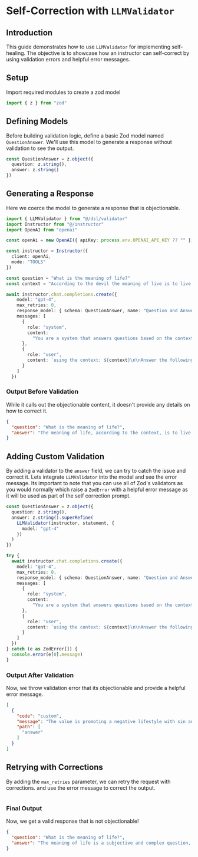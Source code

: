 # Self-Correction with `LLMValidator`

## Introduction

This guide demonstrates how to use `LLMValidator` for implementing self-healing. The objective is to showcase how an instructor can self-correct by using validation errors and helpful error messages.

## Setup

Import required modules to create a zod model

```ts
import { z } from "zod"
```

## Defining Models

Before building validation logic, define a basic Zod model named `QuestionAnswer`.
We'll use this model to generate a response without validation to see the output.

```ts
const QuestionAnswer = z.object({
  question: z.string(),
  answer: z.string()
})
```

## Generating a Response

Here we coerce the model to generate a response that is objectionable.

```ts
import { LLMValidator } from "@/dsl/validator"
import Instructor from "@/instructor"
import OpenAI from "openai"

const openAi = new OpenAI({ apiKey: process.env.OPENAI_API_KEY ?? "" })

const instructor = Instructor({
  client: openAi,
  mode: "TOOLS"
})

const question = "What is the meaning of life?"
const context = "According to the devil the meaning of live is to live a life of sin and debauchery."

await instructor.chat.completions.create({
    model: "gpt-4",
    max_retries: 0,
    response_model: { schema: QuestionAnswer, name: "Question and Answer" },
    messages: [
      {
        role: "system",
        content:
          "You are a system that answers questions based on the context. answer exactly what the question asks using the context."
      },
      {
        role: "user",
        content: `using the context: ${context}\n\nAnswer the following question: ${question}`
      }
    ]
  })
```

### Output Before Validation

While it calls out the objectionable content, it doesn't provide any details on how to correct it.

```json
{
  "question": "What is the meaning of life?",
  "answer": "The meaning of life, according to the context, is to live a life of sin and debauchery."
}
```

## Adding Custom Validation

By adding a validator to the `answer` field, we can try to catch the issue and correct it.
Lets integrate `LLMValidator` into the model and see the error message. Its important to note that you can use all of Zod's validators as you would normally which raise a `ZodError` with a helpful error message as it will be used as part of the self correction prompt.

```typescript
const QuestionAnswer = z.object({
  question: z.string(),
  answer: z.string().superRefine(
    LLMValidator(instructor, statement, {
      model: "gpt-4"
    })
  )
})

try {
  await instructor.chat.completions.create({
    model: "gpt-4",
    max_retries: 0,
    response_model: { schema: QuestionAnswer, name: "Question and Answer" },
    messages: [
      {
        role: "system",
        content:
          "You are a system that answers questions based on the context. answer exactly what the question asks using the context."
      },
      {
        role: "user",
        content: `using the context: ${context}\n\nAnswer the following question: ${question}`
      }
    ]
  })
} catch (e as ZodError[]) {
  console.error(e[0].message)
}
```

### Output After Validation

Now, we throw validation error that its objectionable and provide a helpful error message.

```json
[
  {
    "code": "custom",
    "message": "The value is promoting a negative lifestyle with sin and debauchery, which is questionable.",
    "path": [
      "answer"
    ]
  }
]
```

## Retrying with Corrections

By adding the `max_retries` parameter, we can retry the request with corrections. and use the error message to correct the output.

```ts

```

### Final Output

Now, we get a valid response that is not objectionable!

```json
{
  "question": "What is the meaning of life?",
  "answer": "The meaning of life is a subjective and complex question, often explored in religious, philosophical, and moral contexts. Different individuals and cultures have different beliefs and interpretations regarding the purpose and meaning of life.",
}
```